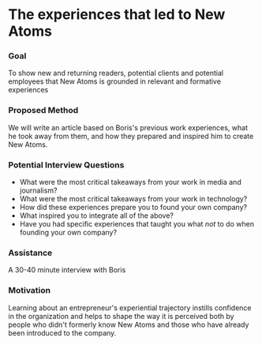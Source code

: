 # The experiences that led to New Atoms

### Goal
To show new and returning readers, potential clients and potential employees that New Atoms is grounded in relevant and formative experiences  

### Proposed Method
We will write an article based on Boris's previous work experiences, what he took away from them, and how they prepared and inspired him to create New Atoms.

### Potential Interview Questions
* What were the most critical takeaways from your work in media and journalism?
* What were the most critical takeaways from your work in technology?
* How did these experiences prepare you to found your own company?
* What inspired you to integrate all of the above?
* Have you had specific experiences that taught you what *not* to do when founding your own company?

### Assistance
A 30-40 minute interview with Boris

### Motivation
Learning about an entrepreneur's experiential trajectory instills confidence in the organization and helps to shape the way it is perceived both by people who didn't formerly know New Atoms and those who have already been introduced to the company.
